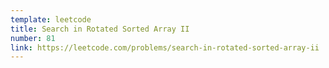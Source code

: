 ```yaml
---
template: leetcode
title: Search in Rotated Sorted Array II
number: 81
link: https://leetcode.com/problems/search-in-rotated-sorted-array-ii
---
```

